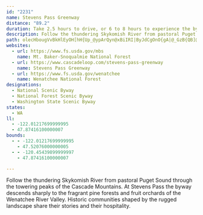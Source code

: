 ```yaml
---
id: "2231"
name: Stevens Pass Greenway
distance: "89.2"
duration: Take 2.5 hours to drive, or 6 to 8 hours to experience the byway.
description: Follow the thundering Skykomish River from pastoral Puget Sound through the towering peaks of the Cascade Mountains. At Stevens Pass the byway descends sharply to the fragrant pine forests and fruit orchards of the Wenatchee River Valley. Historic communities shaped by the rugged landscape share their stories and their hospitality.
path: olecHbougVvBkHlEyOH[hH{Up_@ypArQyn@xBiIRI|ByJdCgOnO{gA|@_GzB{QB]@WjAoIh@sF^_HNuICmK_@}No@{NIoK^cUbGavCzB{lAG_GUsDcBcO[eEMkDr@mr@DsLf@kJtWioCXeEFyBCiIyAuOqCq[_AuI{@eGc_@iwBoEcVoJaj@uBgLe@{C]yEKaHO_b@m@gIcA_I}EeYyC{MmFcWQ}BoI}pAyByZ{Fc{@{AoSCoJBqCPaFhA{JdJco@d@qHHmEKkvAPaEpB{Pj@mKHkb@EgCNuFT_Cj@eDl@{BfByErXcp@rJaVjJ_ZvB_FbB{E|E{KvIwS~BmGnNq\fJgUzTuh@`BkElDqLnNak@zFuVdBgGzVedAbEoQn@eEn@cGJ_BRaHKuHWqGmFwvAQaDOmG]yHC{FPwDTiB~@mExAaEbBkCdBgBbBeAlAe@hCy@fAStBFbCv@zJnInCx@jCDdAKbAYdCsAxBaCtMuPxLaO~CgEh@aA|AyDjI}XxAgGbDcTpHiUZkBLuA?kDSgBe@}BwB}Fu@mDWkDAmAJmDf@yCx@sC|GcPxAeEhA{DNy@~@aJ|@gLJsC?mAcAeFoDoNm@oC[gDEoBJoCb@aG^kCZyAvAoChBeBrCeBxAsAz@yA|@{Bl@qDdAuJ|@sDhCgGrAgEzCuQp@{FJkFOeKDeADo@Jw@RwANu@Js@JcABs@@[?i@@i@CqAEiAGs@KkAS{A_@{AcA}CiAoBqFyHsAmCi@sB[qCKoDFeIRuFHaAh@mDhA_EvP{d@fD_JpFiLx@kCd@wBL}@DcCOiFyAaJMiAGiCDgMTgCh@qCbAcCnAeBxAsAbBq@lCe@rJeAdEs@|HsClLiFxJkChAe@t@y@d@_AbKcTfHkN`Pa^hCuG`BsCh@s@nBsBbFeCjImDfDuBbCkChSoXrE}F~f@ar@dHaKfJ_Mbf@_q@~b@sm@|ByErA{Ep@_E`BwLxAmFdBmDvAyB`\kd@j@{Ah@wBfBaOZmBbAuE~AqEr@{A~@uAhBwB|GiG|A_Ch@mAfZc_AtN_c@lHiWbE}OpAaG`A_IVsF^oNn@{F^eB\gAnEgJ|AkEbAmFzC}SpAcGj@kB|B{ElAeBvZ}XnB{B|@wAtA{ClA_DhAoF|Ic`@nCoJlCyFlAmB~AsBhL_MtAsBfBiDrCmHnEaQ\_Bh@wENyDCgBOwDUoB}Eo[sAoHIeA?_HRiPCsE[{Cq@qD{AiGkGcU_AmGOkBMoCLsFdAgLlBqVjH}cAD{ABeAIoPIaE_@_^?gIxCgm@l@aKJkHi@qPgCad@aAiTs@eJo@oFsBoJcAwCqLcWwAoDi@mBq@}Dg@mEQsC?cHh@{Jp@}Dr@aCrEoKv@_Cx@gDZsCNgCBkDcDe|@aCyh@yAyc@_@{HA{Gw@gHq@yD}AmGu@uFW_FKcY@mINiElAgRRiLH{Lp@wX^cUl@kHbCwQR{DIyJHyD~@{JhCiSRgCTcH@wEkAom@YeD_AqSOoF?cBt@wQbAy\RoBrLop@zJag@f@oEJ_GEyDy@mKqCgVqB{R_LwaAwAaIyHi]o@cEO_E^q^A{DJc@UcEm@iBc@gAk@m@o@g@q@_@s@A[C{@Be@BiAf@a@\c@b@_AzAUh@Kz@Er@At@Fb@Al@FbXS~Di@`GUbEIdE?xFIzB_@~B{@fCmAjBy@p@_B`AmAd@cATiCVgGM_CQaDg@aQkDcCaAaK_HgCgCqKgMuOcSqJuJw@m@mK}F{IoGuQoN_@_@y@aBgBkGUoA_@sDWaJaAat@?}MMwCcAaNEoIDgBXwEn@}Ef@eChB_G~E}KjA{C~@cEJyA?{CUgCo@sCy@aB{DsG{C}Fm@{A}@_EkAuC{NaWaE{EoCiCyJsHoG}DcC{@wCy@aHy@gFCoB\sCz@cGhCaHxB{JtBiCPkHLwCMcCm@uAk@yAqAsCuC}GaJ}FsJeImPyNcUsD}HuEyLy@uC}BsLwDmZOsC?cCHcCtCiTLmCEqF{C_[uBiK}CmJyDuNo@yCS{BE}Gz@wPRqBd@cCx@yCfAeC~AsC~@gAt]aYhCiDlAmCzJ}WbFmMx@mCZgBh@uFOwH?iHK}RNyE^aGd@gEfBmGCk@vBuCbGyGx@kAnAeDd@mBb@mBjHyb@jA{IFoF_@wFiAyEsAgCmA{A{HkG{A{Aw@mBo@eCa@sDGaHAoOMyDoAqNu@mFi@cCqHyWiCgI}@sFOsBEaD^mIHuD?wCOmCy@{EaCmIiAsFKeEEoRo@}FsAmGqAkDeCoEkFqI}FkK_F_IgAoCa@kCOmA?mEPgD|@gHDcBIsE_@cCy@qCeCiHkBsG_AeHOmCK}EDqCXaFRqBv@{E`AsDvHeUd@eB~@kFvB_Or@gGViDBmD_@uDc@qBk@aBqD{FuAqDqEeXi@eEU}DIyBB}Bx@_WGqBQ{B]gBe@_Bm@qA{BaCyBgAgGcBcBgAwA_BoAsCe@{Ag@kCQuC?iCt@yT?yEQ_Ba@oBu@_CgGuKu@yBiB_IgEwTYaCKeCD_HlCcg@z@sIXeB|AeGn@iB~DsI`BsFXuAZyERmQNsEd@cFdAgGlDoMrBsGfIkZxJw\bB_H^mBlM{i@|A_GlDuLfLm_@pBgHlJkZ|GiUtIu]rEyRpFoTrDmQpHkYdDuNfAoIHgD?qCSyGu@qFaAiEoFwRkDiOa@kCm@cIIaC?oCLiETsDjFe`@tAoOhAuOfG{jAb@mGz@yGv@sCh@qAnAuBr@}@bDcCj]iUjD_DzCmA~EsAvAS|Ee@tMYnFD`y@fBjLl@hb@lDrDPhEYrA_@nAm@fDcC|C{CtBwA`AUrC_@bB?dOj@hEd@bj@rSrElBvC|@vCl@|IdCzH`BfIjA`I`B~RrG~PtDlDb@bDI`Cg@pAm@|AaAxAyA|EsIfLqU`BeCxCkDzHiHdAs@bGyCvA_@tASvZq@tg@{AdDE|BXpDrArIj@p[fG|HTx@AlC_@lAs@~@kAh@_AlFcPrByDlA{AxEyEfCeBtCsA~@?l@?fHx@|Ex@hADlAQx@UhCwBxA{BhAkCrAaCd@g@t@cBzD{GpAgB|@m@lCu@~LAbEKvEYdBUt@W|@m@lBcBbCcDxAwAtDmBdFaBrB_A~@KhB@|At@tBfBd@x@l@xAlAzEn@dBnDrFn@t@fBjAxH`B`DjAn@\dI|GrBfAd@J^ApF_BvFsAnAe@lHuEvBeAhAI~FAlBWrBg@fH{BhQmA|C_BzAkAvAmBnCeGn@gAjH_GlBu@~NeCrHqBzFmBrGcErAe@~CKlBS|@SrCsB~Ai@~@ArCXrBd@bCKn@SfAy@dF_Gp@m@z@_@pEy@tBC`C^bDArCs@lLmFpFsF|@g@nHqCtHcEbCyB^o@lAmC`AyAlDmCpBgBd@s@~BaGfCmIZyBFeAD{GE{J@mM[uCcCoOoA{FkCmIy@mEK_Bc@eC{@aDm@mA}AeCg@_BIy@OsBFsCvBsLXuBHkDS}CeAqEwCuJeAqCgEyN}BcF{NqW}EwJaMsXsL_ZkBgGm@cJH}Fx@gE^uA~CyJzE{PdNme@xBuGvE{JhAyCrBaH|CgObCuItCoHlCsF~c@gu@l@uAj@sB|A_Lb@{BjAqDr@oAtA_CvBwAxAm@fDk@zKNvLh@b@AbDmAjA_A|A_Cl@{AtByIhBeE`BaCzAgApWoOnEkEp@_AtAiCn`@i{@bUgf@tNo[h@gAd@k@tGcNtDkG`HiItGsFxAgBfG_KpO}XhU}k@lTum@xAkFrBmI|AcIj@gEbAaKbAiSHwC@wKQgJeF_gAcCcp@O{JRaOd@oKNiBlAuKr@cFdBgJdLk_@jK}[tAgF|BoJvBsNzCk`@\{C^gBx@kC~@mBpHiIbBeDr@mCXsC@wFYgDwGoi@[sKJaH|@oIr@gElIwa@j@{Bl@eBx@gBfMoU
websites:
  - url: https://www.fs.usda.gov/mbs
    name: Mt. Baker-Snoqualmie National Forest
  - url: https://www.cascadeloop.com/stevens-pass-greenway
    name: Stevens Pass Greenway
  - url: https://www.fs.usda.gov/wenatchee
    name: Wenatchee National Forest
designations:
  - National Scenic Byway
  - National Forest Scenic Byway
  - Washington State Scenic Byway
states:
  - WA
ll:
  - -122.01217699999995
  - 47.87416100000007
bounds:
  - - -122.01217699999995
    - 47.52076000000005
  - - -120.45439899999997
    - 47.87416100000007

---
```


Follow the thundering Skykomish River from pastoral Puget Sound through the towering peaks of the Cascade Mountains. At Stevens Pass the byway descends sharply to the fragrant pine forests and fruit orchards of the Wenatchee River Valley. Historic communities shaped by the rugged landscape share their stories and their hospitality.
